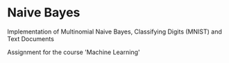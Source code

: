 # Naive Bayes
Implementation of Multinomial Naive Bayes, Classifying Digits (MNIST) and Text Documents

Assignment for the course 'Machine Learning'